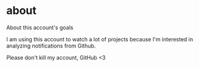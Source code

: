 # about
About this account's goals

I am using this account to watch a lot of projects because I'm interested in analyzing notifications from Github.

Please don't kill my account, GitHub <3
